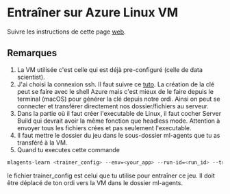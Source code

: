 # Entraîner sur Azure Linux VM

Suivre les instructions  de cette page [web](https://github.com/Unity-Technologies/ml-agents/blob/latest_release/docs/Training-on-Microsoft-Azure.md).

## Remarques

1. La VM utilisée c'est celle qui est déjà pre-configuré (celle de data scientist).
2. J'ai choisi la connexion ssh. Il faut suivre ce 
[tuto](https://docs.microsoft.com/fr-fr/azure/virtual-machines/linux/quick-create-portal).
La création de la clé peut se faire avec le shell Azure mais c'est mieux de le faire depuis le terminal (macOS) 
pour générer la clé depuis notre ordi. Ainsi on peut se connecter et transférer directement nos dossier/fichiers 
au serveur.
3. Dans la partie où il faut créer l'executable de Linux, il faut cocher Server Build qui devrait avoir la même
fonction que headless mode. Attention à envoyer tous les fichiers crées et pas seulement l'executable.
4. Il faut mettre le dossier du jeu dans le sous-dossier ml-agents que tu as transféré à la VM.
5. Quand tu executes cette commande
```sh
mlagents-learn <trainer_config> --env=<your_app> --run-id=<run_id> --train
```
le fichier trainer_config est celui que tu utilise pour entraîner ce jeu. 
Il doit être déplacé de ton ordi vers la VM dans le dossier ml-agents.


